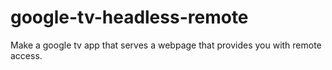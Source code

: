 google-tv-headless-remote
=========================

Make a google tv app that serves a webpage that provides you with remote access.